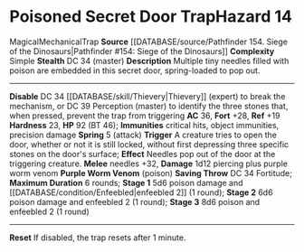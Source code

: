 ﻿---
ac: '36'
all_resistance: null
complexity: Simple
element: null
fortitude: '+28'
hardness: '23'
hazard_type: Trap
hp: 92 (BT 46)
id: '231'
immunity:
- critical hits
- object immunities
- precision damage
level: '14'
name: Poisoned Secret Door Trap
rarity: Common
reflex: '+19'
resistance: null
rus_type_level: null
school: null
source: '[[DATABASE/source/Pathfinder 154. Siege of the Dinosaurs|Pathfinder #154:
  Siege of the Dinosaurs]]'
trait:
- '[[DATABASE/trait/Magical|Magical]]'
- '[[DATABASE/trait/Mechanical|Mechanical]]'
- '[[DATABASE/trait/Trap|Trap]]'
type: Hazard
weakness: null
will: null

---
# Poisoned Secret Door Trap<span class="item-type">Hazard 14</span>

<span class="item-trait">Magical</span><span class="item-trait">Mechanical</span><span class="item-trait">Trap</span>
**Source** [[DATABASE/source/Pathfinder 154. Siege of the Dinosaurs|Pathfinder #154: Siege of the Dinosaurs]]
**Complexity** Simple
**Stealth** DC 34 (master)
**Description** Multiple tiny needles filled with poison are embedded in this secret door, spring-loaded to pop out.

---
**Disable** DC 34 [[DATABASE/skill/Thievery|Thievery]] (expert) to break the mechanism, or DC 39 Perception (master) to identify the three stones that, when pressed, prevent the trap from triggering
**AC** 36, **Fort** +28, **Ref** +19
**Hardness** 23, **HP** 92 (BT 46); **Immunities** critical hits, object immunities, precision damage
**Spring** <span class="action-icon">5</span> (attack) **Trigger** A creature tries to open the door, whether or not it is still locked, without first depressing three specific stones on the door's surface; **Effect** Needles pop out of the door at the triggering creature.
 **Melee** needles +32, **Damage** 1d12 piercing plus purple worm venom
 **Purple Worm Venom** (poison) **Saving Throw** DC 34 Fortitude; **Maximum Duration** 6 rounds; **Stage 1** 5d6 poison damage and [[DATABASE/condition/Enfeebled|enfeebled 2]] (1 round); **Stage 2** 6d6 poison damage and enfeebled 2 (1 round); **Stage 3** 8d6 poison and enfeebled 2 (1 round)

---
**Reset** If disabled, the trap resets after 1 minute.